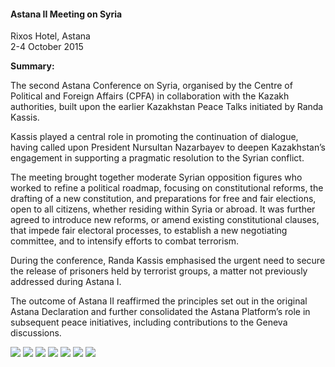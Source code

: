 <h4>Astana II Meeting on Syria</h4>

Rixos Hotel, Astana<br>
2-4 October 2015
	
<b>Summary:</b>	


The second Astana Conference on Syria, organised by the Centre of Political and Foreign Affairs (CPFA) in collaboration with the Kazakh authorities, built upon the earlier Kazakhstan Peace Talks initiated by Randa Kassis.

Kassis played a central role in promoting the continuation of dialogue, having called upon President Nursultan Nazarbayev to deepen Kazakhstan’s engagement in supporting a pragmatic resolution to the Syrian conflict.

The meeting brought together moderate Syrian opposition figures who worked to refine a political roadmap, focusing on constitutional reforms, the drafting of a new constitution, and preparations for free and fair elections, open to all citizens, whether residing within Syria or abroad. It was further agreed to introduce new reforms, or amend existing constitutional clauses, that impede fair electoral processes, to establish a new negotiating committee, and to intensify efforts to combat terrorism.

During the conference, Randa Kassis emphasised the urgent need to secure the release of prisoners held by terrorist groups, a matter not previously addressed during Astana I.

The outcome of Astana II reaffirmed the principles set out in the original Astana Declaration and further consolidated the Astana Platform’s role in subsequent peace initiatives, including contributions to the Geneva discussions.

![](104.JPG)
![](105.JPG)
![](106.JPG)
![](107.JPG)
![](108.JPG)
![](109.JPG)
![](110.JPG)
<p></p>
